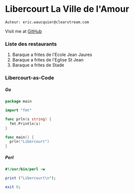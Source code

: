 # Libercourt La Ville de l'Amour

`Auteur: eric.waucquier@clearstream.com`

Visit me at [GitHub](https://github.com/ewaucq)

### Liste des restaurants
1. Baraque a frites de l'Ecole Jean Jaures
1. Baraque a frites de l'Eglise St Jean
1. Baraque a frites de Stade

### Libercourt-as-Code

##### Go
```Go
package main

import "fmt"

func prln(s string) {
  fmt.Println(s)
}

func main() {
  prln("Libercourt")
}
```

##### Perl
```Perl
#!/usr/bin/perl -w

print ("Libercourt\n");

exit 0;
```
